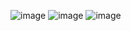 ![image](https://github.com/user-attachments/assets/2123eb79-75bb-40bc-a4ea-34215a904bb0)
![image](https://github.com/user-attachments/assets/370bc3cc-0774-4de7-8658-066c2ce48ff4)
![image](https://github.com/user-attachments/assets/60f64ab8-56c6-45a1-96f0-16b98afee7dc)
